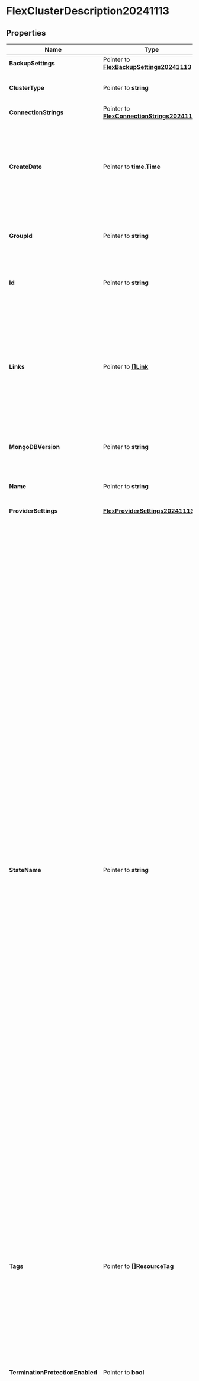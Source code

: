 # FlexClusterDescription20241113

## Properties

Name | Type | Description | Notes
------------ | ------------- | ------------- | -------------
**BackupSettings** | Pointer to [**FlexBackupSettings20241113**](FlexBackupSettings20241113.md) |  | [optional] 
**ClusterType** | Pointer to **string** | Flex cluster topology. | [optional] [readonly] [default to "REPLICASET"]
**ConnectionStrings** | Pointer to [**FlexConnectionStrings20241113**](FlexConnectionStrings20241113.md) |  | [optional] 
**CreateDate** | Pointer to **time.Time** | Date and time when MongoDB Cloud created this instance. This parameter expresses its value in ISO 8601 format in UTC. | [optional] [readonly] 
**GroupId** | Pointer to **string** | Unique 24-hexadecimal character string that identifies the project. | [optional] [readonly] 
**Id** | Pointer to **string** | Unique 24-hexadecimal digit string that identifies the instance. | [optional] [readonly] 
**Links** | Pointer to [**[]Link**](Link.md) | List of one or more Uniform Resource Locators (URLs) that point to API sub-resources, related API resources, or both. RFC 5988 outlines these relationships. | [optional] [readonly] 
**MongoDBVersion** | Pointer to **string** | Version of MongoDB that the instance runs. | [optional] [readonly] 
**Name** | Pointer to **string** | Human-readable label that identifies the instance. | [optional] [readonly] 
**ProviderSettings** | [**FlexProviderSettings20241113**](FlexProviderSettings20241113.md) |  | 
**StateName** | Pointer to **string** | Human-readable label that indicates any current activity being taken on this cluster by the Atlas control plane. With the exception of CREATING and DELETING states, clusters should always be available and have a Primary node even when in states indicating ongoing activity.   - &#x60;IDLE&#x60;: Atlas is making no changes to this cluster and all changes requested via the UI or API can be assumed to have been applied.  - &#x60;CREATING&#x60;: A cluster being provisioned for the very first time returns state CREATING until it is ready for connections. Ensure IP Access List and DB Users are configured before attempting to connect.  - &#x60;UPDATING&#x60;: A change requested via the UI, API, AutoScaling, or other scheduled activity is taking place.  - &#x60;DELETING&#x60;: The cluster is in the process of deletion and will soon be deleted.  - &#x60;REPAIRING&#x60;: One or more nodes in the cluster are being returned to service by the Atlas control plane. Other nodes should continue to provide service as normal. | [optional] [readonly] 
**Tags** | Pointer to [**[]ResourceTag**](ResourceTag.md) | List that contains key-value pairs between 1 to 255 characters in length for tagging and categorizing the instance. | [optional] 
**TerminationProtectionEnabled** | Pointer to **bool** | Flag that indicates whether termination protection is enabled on the cluster. If set to &#x60;true&#x60;, MongoDB Cloud won&#39;t delete the cluster. If set to &#x60;false&#x60;, MongoDB Cloud will delete the cluster. | [optional] [default to false]
**VersionReleaseSystem** | Pointer to **string** | Method by which the cluster maintains the MongoDB versions. | [optional] [readonly] [default to "LTS"]

## Methods

### NewFlexClusterDescription20241113

`func NewFlexClusterDescription20241113(providerSettings FlexProviderSettings20241113, ) *FlexClusterDescription20241113`

NewFlexClusterDescription20241113 instantiates a new FlexClusterDescription20241113 object
This constructor will assign default values to properties that have it defined,
and makes sure properties required by API are set, but the set of arguments
will change when the set of required properties is changed

### NewFlexClusterDescription20241113WithDefaults

`func NewFlexClusterDescription20241113WithDefaults() *FlexClusterDescription20241113`

NewFlexClusterDescription20241113WithDefaults instantiates a new FlexClusterDescription20241113 object
This constructor will only assign default values to properties that have it defined,
but it doesn't guarantee that properties required by API are set

### GetBackupSettings

`func (o *FlexClusterDescription20241113) GetBackupSettings() FlexBackupSettings20241113`

GetBackupSettings returns the BackupSettings field if non-nil, zero value otherwise.

### GetBackupSettingsOk

`func (o *FlexClusterDescription20241113) GetBackupSettingsOk() (*FlexBackupSettings20241113, bool)`

GetBackupSettingsOk returns a tuple with the BackupSettings field if it's non-nil, zero value otherwise
and a boolean to check if the value has been set.

### SetBackupSettings

`func (o *FlexClusterDescription20241113) SetBackupSettings(v FlexBackupSettings20241113)`

SetBackupSettings sets BackupSettings field to given value.

### HasBackupSettings

`func (o *FlexClusterDescription20241113) HasBackupSettings() bool`

HasBackupSettings returns a boolean if a field has been set.
### GetClusterType

`func (o *FlexClusterDescription20241113) GetClusterType() string`

GetClusterType returns the ClusterType field if non-nil, zero value otherwise.

### GetClusterTypeOk

`func (o *FlexClusterDescription20241113) GetClusterTypeOk() (*string, bool)`

GetClusterTypeOk returns a tuple with the ClusterType field if it's non-nil, zero value otherwise
and a boolean to check if the value has been set.

### SetClusterType

`func (o *FlexClusterDescription20241113) SetClusterType(v string)`

SetClusterType sets ClusterType field to given value.

### HasClusterType

`func (o *FlexClusterDescription20241113) HasClusterType() bool`

HasClusterType returns a boolean if a field has been set.
### GetConnectionStrings

`func (o *FlexClusterDescription20241113) GetConnectionStrings() FlexConnectionStrings20241113`

GetConnectionStrings returns the ConnectionStrings field if non-nil, zero value otherwise.

### GetConnectionStringsOk

`func (o *FlexClusterDescription20241113) GetConnectionStringsOk() (*FlexConnectionStrings20241113, bool)`

GetConnectionStringsOk returns a tuple with the ConnectionStrings field if it's non-nil, zero value otherwise
and a boolean to check if the value has been set.

### SetConnectionStrings

`func (o *FlexClusterDescription20241113) SetConnectionStrings(v FlexConnectionStrings20241113)`

SetConnectionStrings sets ConnectionStrings field to given value.

### HasConnectionStrings

`func (o *FlexClusterDescription20241113) HasConnectionStrings() bool`

HasConnectionStrings returns a boolean if a field has been set.
### GetCreateDate

`func (o *FlexClusterDescription20241113) GetCreateDate() time.Time`

GetCreateDate returns the CreateDate field if non-nil, zero value otherwise.

### GetCreateDateOk

`func (o *FlexClusterDescription20241113) GetCreateDateOk() (*time.Time, bool)`

GetCreateDateOk returns a tuple with the CreateDate field if it's non-nil, zero value otherwise
and a boolean to check if the value has been set.

### SetCreateDate

`func (o *FlexClusterDescription20241113) SetCreateDate(v time.Time)`

SetCreateDate sets CreateDate field to given value.

### HasCreateDate

`func (o *FlexClusterDescription20241113) HasCreateDate() bool`

HasCreateDate returns a boolean if a field has been set.
### GetGroupId

`func (o *FlexClusterDescription20241113) GetGroupId() string`

GetGroupId returns the GroupId field if non-nil, zero value otherwise.

### GetGroupIdOk

`func (o *FlexClusterDescription20241113) GetGroupIdOk() (*string, bool)`

GetGroupIdOk returns a tuple with the GroupId field if it's non-nil, zero value otherwise
and a boolean to check if the value has been set.

### SetGroupId

`func (o *FlexClusterDescription20241113) SetGroupId(v string)`

SetGroupId sets GroupId field to given value.

### HasGroupId

`func (o *FlexClusterDescription20241113) HasGroupId() bool`

HasGroupId returns a boolean if a field has been set.
### GetId

`func (o *FlexClusterDescription20241113) GetId() string`

GetId returns the Id field if non-nil, zero value otherwise.

### GetIdOk

`func (o *FlexClusterDescription20241113) GetIdOk() (*string, bool)`

GetIdOk returns a tuple with the Id field if it's non-nil, zero value otherwise
and a boolean to check if the value has been set.

### SetId

`func (o *FlexClusterDescription20241113) SetId(v string)`

SetId sets Id field to given value.

### HasId

`func (o *FlexClusterDescription20241113) HasId() bool`

HasId returns a boolean if a field has been set.
### GetLinks

`func (o *FlexClusterDescription20241113) GetLinks() []Link`

GetLinks returns the Links field if non-nil, zero value otherwise.

### GetLinksOk

`func (o *FlexClusterDescription20241113) GetLinksOk() (*[]Link, bool)`

GetLinksOk returns a tuple with the Links field if it's non-nil, zero value otherwise
and a boolean to check if the value has been set.

### SetLinks

`func (o *FlexClusterDescription20241113) SetLinks(v []Link)`

SetLinks sets Links field to given value.

### HasLinks

`func (o *FlexClusterDescription20241113) HasLinks() bool`

HasLinks returns a boolean if a field has been set.
### GetMongoDBVersion

`func (o *FlexClusterDescription20241113) GetMongoDBVersion() string`

GetMongoDBVersion returns the MongoDBVersion field if non-nil, zero value otherwise.

### GetMongoDBVersionOk

`func (o *FlexClusterDescription20241113) GetMongoDBVersionOk() (*string, bool)`

GetMongoDBVersionOk returns a tuple with the MongoDBVersion field if it's non-nil, zero value otherwise
and a boolean to check if the value has been set.

### SetMongoDBVersion

`func (o *FlexClusterDescription20241113) SetMongoDBVersion(v string)`

SetMongoDBVersion sets MongoDBVersion field to given value.

### HasMongoDBVersion

`func (o *FlexClusterDescription20241113) HasMongoDBVersion() bool`

HasMongoDBVersion returns a boolean if a field has been set.
### GetName

`func (o *FlexClusterDescription20241113) GetName() string`

GetName returns the Name field if non-nil, zero value otherwise.

### GetNameOk

`func (o *FlexClusterDescription20241113) GetNameOk() (*string, bool)`

GetNameOk returns a tuple with the Name field if it's non-nil, zero value otherwise
and a boolean to check if the value has been set.

### SetName

`func (o *FlexClusterDescription20241113) SetName(v string)`

SetName sets Name field to given value.

### HasName

`func (o *FlexClusterDescription20241113) HasName() bool`

HasName returns a boolean if a field has been set.
### GetProviderSettings

`func (o *FlexClusterDescription20241113) GetProviderSettings() FlexProviderSettings20241113`

GetProviderSettings returns the ProviderSettings field if non-nil, zero value otherwise.

### GetProviderSettingsOk

`func (o *FlexClusterDescription20241113) GetProviderSettingsOk() (*FlexProviderSettings20241113, bool)`

GetProviderSettingsOk returns a tuple with the ProviderSettings field if it's non-nil, zero value otherwise
and a boolean to check if the value has been set.

### SetProviderSettings

`func (o *FlexClusterDescription20241113) SetProviderSettings(v FlexProviderSettings20241113)`

SetProviderSettings sets ProviderSettings field to given value.

### GetStateName

`func (o *FlexClusterDescription20241113) GetStateName() string`

GetStateName returns the StateName field if non-nil, zero value otherwise.

### GetStateNameOk

`func (o *FlexClusterDescription20241113) GetStateNameOk() (*string, bool)`

GetStateNameOk returns a tuple with the StateName field if it's non-nil, zero value otherwise
and a boolean to check if the value has been set.

### SetStateName

`func (o *FlexClusterDescription20241113) SetStateName(v string)`

SetStateName sets StateName field to given value.

### HasStateName

`func (o *FlexClusterDescription20241113) HasStateName() bool`

HasStateName returns a boolean if a field has been set.
### GetTags

`func (o *FlexClusterDescription20241113) GetTags() []ResourceTag`

GetTags returns the Tags field if non-nil, zero value otherwise.

### GetTagsOk

`func (o *FlexClusterDescription20241113) GetTagsOk() (*[]ResourceTag, bool)`

GetTagsOk returns a tuple with the Tags field if it's non-nil, zero value otherwise
and a boolean to check if the value has been set.

### SetTags

`func (o *FlexClusterDescription20241113) SetTags(v []ResourceTag)`

SetTags sets Tags field to given value.

### HasTags

`func (o *FlexClusterDescription20241113) HasTags() bool`

HasTags returns a boolean if a field has been set.
### GetTerminationProtectionEnabled

`func (o *FlexClusterDescription20241113) GetTerminationProtectionEnabled() bool`

GetTerminationProtectionEnabled returns the TerminationProtectionEnabled field if non-nil, zero value otherwise.

### GetTerminationProtectionEnabledOk

`func (o *FlexClusterDescription20241113) GetTerminationProtectionEnabledOk() (*bool, bool)`

GetTerminationProtectionEnabledOk returns a tuple with the TerminationProtectionEnabled field if it's non-nil, zero value otherwise
and a boolean to check if the value has been set.

### SetTerminationProtectionEnabled

`func (o *FlexClusterDescription20241113) SetTerminationProtectionEnabled(v bool)`

SetTerminationProtectionEnabled sets TerminationProtectionEnabled field to given value.

### HasTerminationProtectionEnabled

`func (o *FlexClusterDescription20241113) HasTerminationProtectionEnabled() bool`

HasTerminationProtectionEnabled returns a boolean if a field has been set.
### GetVersionReleaseSystem

`func (o *FlexClusterDescription20241113) GetVersionReleaseSystem() string`

GetVersionReleaseSystem returns the VersionReleaseSystem field if non-nil, zero value otherwise.

### GetVersionReleaseSystemOk

`func (o *FlexClusterDescription20241113) GetVersionReleaseSystemOk() (*string, bool)`

GetVersionReleaseSystemOk returns a tuple with the VersionReleaseSystem field if it's non-nil, zero value otherwise
and a boolean to check if the value has been set.

### SetVersionReleaseSystem

`func (o *FlexClusterDescription20241113) SetVersionReleaseSystem(v string)`

SetVersionReleaseSystem sets VersionReleaseSystem field to given value.

### HasVersionReleaseSystem

`func (o *FlexClusterDescription20241113) HasVersionReleaseSystem() bool`

HasVersionReleaseSystem returns a boolean if a field has been set.

[[Back to Model list]](../README.md#documentation-for-models) [[Back to API list]](../README.md#documentation-for-api-endpoints) [[Back to README]](../README.md)


